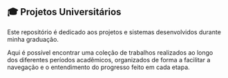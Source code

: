 ## 🎓 Projetos Universitários
Este repositório é dedicado aos projetos e sistemas desenvolvidos durante minha graduação.

Aqui é possível encontrar uma coleção de trabalhos realizados ao longo dos diferentes períodos acadêmicos, organizados de forma a facilitar a navegação e o entendimento do progresso feito em cada etapa.

